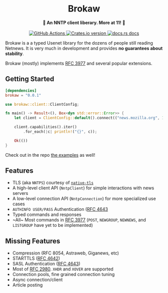 <h1 align="center">Brokaw</h1>
<div align="center">
  <strong>📰 An NNTP client liberary. More at 11! 📰</strong>
</div>

<br />

<div align="center">
  <a href="https://github.com/sgg/brokaw/actions">
  <!-- Actions Status -->
    <img src="https://github.com/sgg/brokaw/workflows/Rust/badge.svg"
      alt="GitHub Actions" />
  </a>
  <!-- Crates version -->
  <a href="https://crates.io/crates/brokaw">
    <img src="https://img.shields.io/crates/v/brokaw"
    alt="Crates.io version" />
  </a>
  <!-- docs.rs docs -->
  <a href="https://docs.rs/brokaw">
    <img src="https://docs.rs/brokaw/badge.svg?"
      alt="docs.rs docs" />
  </a>
</div>


Brokaw is a a typed Usenet library for the dozens of people still reading Netnews. It is very much in development and provides **no guarantees about stability**.

Brokaw (mostly) implements [RFC 3977](https://tools.ietf.org/html/rfc3977) and several popular extensions.

## Getting Started

```toml
[dependencies]
brokaw = "0.0.1"
```

```rust
use brokaw::client::ClientConfig;

fn main() -> Result<(), Box<dyn std::error::Error>> {
    let client = ClientConfig::default().connect(("news.mozilla.org", 119))?;

    client.capabilities().iter()
        .for_each(|c| println!("{}", c));

    Ok(())
}
```

Check out in the repo [the examples](./examples) as well!

## Features

* TLS (aka `NNTPS`) courtesy of [`native-tls`](https://crates.io/crates/native-tls)
* A high-level client API (`NntpClient`) for simple interactions with news servers
* A low-level connection API (`NntpConnection`) for more specialized use cases
* `AUTHINFO USER/PASS` Authentication ([RFC 4643]
* Typed commands and responses 
* ~All~ Most commands in [RFC 3977] (`POST`, `NEWGROUP`, `NEWNEWS`, and `LISTGROUP` have yet to be implemented)

## Missing Features

* Compression (RFC 8054, Astraweb, Giganews, etc)
* STARTTLS ([RFC 4642](https://tools.ietf.org/html/rfc4642))
* SASL Authentication ([RFC 4643])
* Most of [RFC 2980]. `XHDR` and `XOVER` are supported
* Connection pools, fine grained connection tuning
* Async connection/client
* Article posting

[RFC 2980]: (https://tools.ietf.org/html/rfc4643)
[RFC 3977]: https://tools.ietf.org/html/rfc3977
[RFC 4642]: https://tools.ietf.org/html/rfc4642
[RFC 4643]: (https://tools.ietf.org/html/rfc4643)
